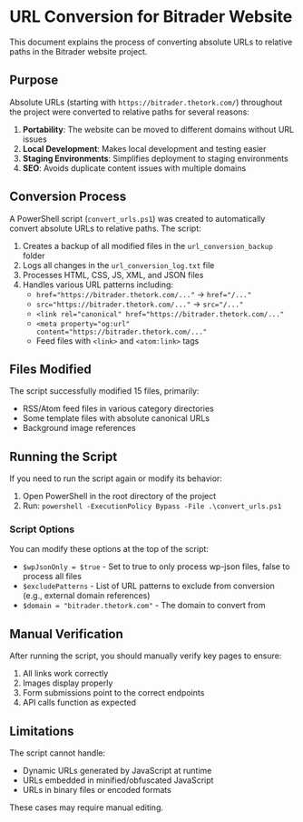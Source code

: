 # URL Conversion for Bitrader Website

This document explains the process of converting absolute URLs to relative paths in the Bitrader website project.

## Purpose

Absolute URLs (starting with `https://bitrader.thetork.com/`) throughout the project were converted to relative paths for several reasons:

1. **Portability**: The website can be moved to different domains without URL issues
2. **Local Development**: Makes local development and testing easier
3. **Staging Environments**: Simplifies deployment to staging environments
4. **SEO**: Avoids duplicate content issues with multiple domains

## Conversion Process

A PowerShell script (`convert_urls.ps1`) was created to automatically convert absolute URLs to relative paths. The script:

1. Creates a backup of all modified files in the `url_conversion_backup` folder
2. Logs all changes in the `url_conversion_log.txt` file
3. Processes HTML, CSS, JS, XML, and JSON files
4. Handles various URL patterns including:
   - `href="https://bitrader.thetork.com/..."` → `href="/..."`
   - `src="https://bitrader.thetork.com/..."` → `src="/..."`
   - `<link rel="canonical" href="https://bitrader.thetork.com/..."`
   - `<meta property="og:url" content="https://bitrader.thetork.com/..."`
   - Feed files with `<link>` and `<atom:link>` tags

## Files Modified

The script successfully modified 15 files, primarily:
- RSS/Atom feed files in various category directories
- Some template files with absolute canonical URLs
- Background image references

## Running the Script

If you need to run the script again or modify its behavior:

1. Open PowerShell in the root directory of the project
2. Run: `powershell -ExecutionPolicy Bypass -File .\convert_urls.ps1`

### Script Options

You can modify these options at the top of the script:

- `$wpJsonOnly = $true` - Set to true to only process wp-json files, false to process all files
- `$excludePatterns` - List of URL patterns to exclude from conversion (e.g., external domain references)
- `$domain = "bitrader.thetork.com"` - The domain to convert from

## Manual Verification

After running the script, you should manually verify key pages to ensure:

1. All links work correctly
2. Images display properly
3. Form submissions point to the correct endpoints
4. API calls function as expected

## Limitations

The script cannot handle:
- Dynamic URLs generated by JavaScript at runtime
- URLs embedded in minified/obfuscated JavaScript
- URLs in binary files or encoded formats

These cases may require manual editing. 